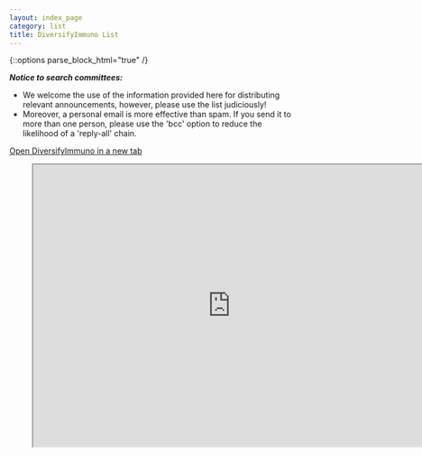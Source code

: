 ```yaml
---
layout: index_page
category: list
title: DiversifyImmuno List
---
```


{::options parse_block_html="true" /}

_**Notice to search committees:**_ 
* We welcome the use of the information provided here for distributing relevant announcements, however, please use the list judiciously! 
* Moreover, a personal email is more effective than spam. If you send it to more than one person, please use the 'bcc' option to reduce the likelihood of a 'reply-all' chain.

[Open DiversifyImmuno in a new tab](https://docs.google.com/spreadsheets/d/e/2PACX-1vQmpPoEKbA9kakUlvJ50MyL9c9ynIFN9ahOlgNGBzxQ-btI1SndYQe66vcCbHGwhiQLzTO1TjR1X0Wl/pubhtml)

<figure class="video_container">
<iframe src="https://docs.google.com/spreadsheets/d/1Co-ypX7t7fMqX--poHt2z0v82X613rdIqtL3OPmLpqw/edit?usp=sharing" width="700" height="500" scroll="true"></iframe>
</figure>
